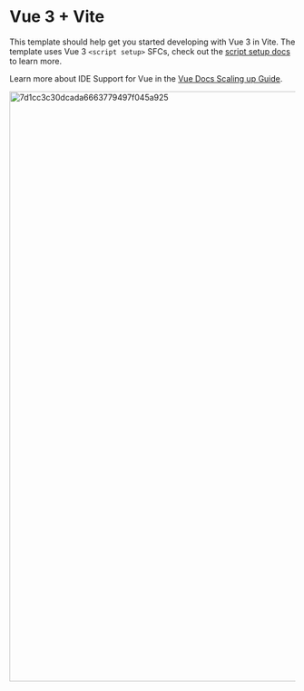 # Vue 3 + Vite

This template should help get you started developing with Vue 3 in Vite. The template uses Vue 3 `<script setup>` SFCs, check out the [script setup docs](https://v3.vuejs.org/api/sfc-script-setup.html#sfc-script-setup) to learn more.

Learn more about IDE Support for Vue in the [Vue Docs Scaling up Guide](https://vuejs.org/guide/scaling-up/tooling.html#ide-support).

<img width="1917" height="1041" alt="7d1cc3c30dcada6663779497f045a925" src="https://github.com/user-attachments/assets/e7a1822f-8ac9-4f22-89cc-02713df5b66c" />
